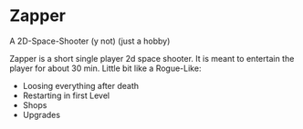 # Zapper
A 2D-Space-Shooter (y not) (just a hobby)

Zapper is a short single player 2d space shooter. It is meant to entertain the player for about 30 min.
Little bit like a Rogue-Like:
- Loosing everything after death
- Restarting in first Level
- Shops
- Upgrades

